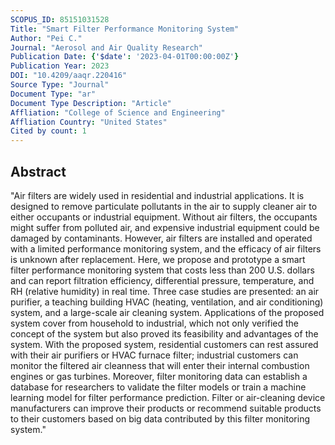 ```yaml
---
SCOPUS_ID: 85151031528
Title: "Smart Filter Performance Monitoring System"
Author: "Pei C."
Journal: "Aerosol and Air Quality Research"
Publication Date: {'$date': '2023-04-01T00:00:00Z'}
Publication Year: 2023
DOI: "10.4209/aaqr.220416"
Source Type: "Journal"
Document Type: "ar"
Document Type Description: "Article"
Affliation: "College of Science and Engineering"
Affliation Country: "United States"
Cited by count: 1
---
```


## Abstract
"Air filters are widely used in residential and industrial applications. It is designed to remove particulate pollutants in the air to supply cleaner air to either occupants or industrial equipment. Without air filters, the occupants might suffer from polluted air, and expensive industrial equipment could be damaged by contaminants. However, air filters are installed and operated with a limited performance monitoring system, and the efficacy of air filters is unknown after replacement. Here, we propose and prototype a smart filter performance monitoring system that costs less than 200 U.S. dollars and can report filtration efficiency, differential pressure, temperature, and RH (relative humidity) in real time. Three case studies are presented: an air purifier, a teaching building HVAC (heating, ventilation, and air conditioning) system, and a large-scale air cleaning system. Applications of the proposed system cover from household to industrial, which not only verified the concept of the system but also proved its feasibility and advantages of the system. With the proposed system, residential customers can rest assured with their air purifiers or HVAC furnace filter; industrial customers can monitor the filtered air cleanness that will enter their internal combustion engines or gas turbines. Moreover, filter monitoring data can establish a database for researchers to validate the filter models or train a machine learning model for filter performance prediction. Filter or air-cleaning device manufacturers can improve their products or recommend suitable products to their customers based on big data contributed by this filter monitoring system."
